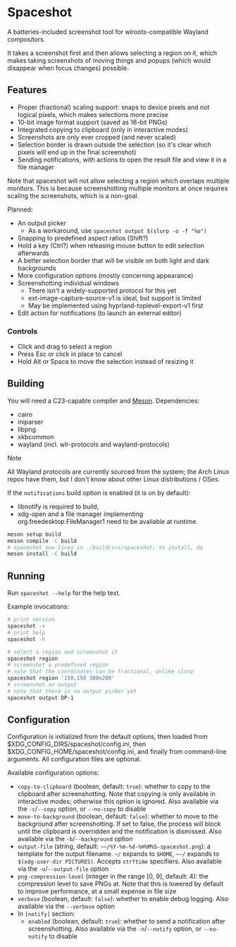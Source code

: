 # Spaceshot
A batteries-included screenshot tool for wlroots-compatible Wayland compositors.

It takes a screenshot first and then allows selecting a region on it, which makes taking screenshots of moving things and popups (which would disappear when focus changes) possible.

## Features
- Proper (fractional) scaling support: snaps to device pixels and not logical pixels, which makes selections more precise
- 10-bit image format support (saved as 16-bit PNGs)
- Integrated copying to clipboard (only in interactive modes)
- Screenshots are only ever cropped (and never scaled)
- Selection border is drawn outside the selection (so it's clear which pixels will end up in the final screenshot)
- Sending notifications, with actions to open the result file and view it in a file manager

Note that spaceshot will not allow selecting a region which overlaps multiple monitors. This is because screenshotting multiple monitors at once requires scaling the screenshots, which is a non-goal.

Planned:
- An output picker
    - As a workaround, use `spaceshot output $(slurp -o -f "%o")`
- Snapping to predefined aspect ratios (Shift?)
- Hold a key (Ctrl?) when releasing mouse button to edit selection afterwards
- A better selection border that will be visible on both light and dark backgrounds
- More configuration options (mostly concerning appearance)
- Screenshotting individual windows
    - There isn't a widely-supported protocol for this yet
    - ext-image-capture-source-v1 is ideal, but support is limited
    - May be implemented using hyprland-toplevel-export-v1 first
- Edit action for notifications (to launch an external editor)

### Controls
- Click and drag to select a region
- Press Esc or click in place to cancel
- Hold Alt or Space to move the selection instead of resizing it

## Building
You will need a C23-capable compiler and [Meson](https://mesonbuild.com).
Dependencies:
- cairo
- iniparser
- libpng
- xkbcommon
- wayland (incl. wlr-protocols and wayland-protocols)

> [!NOTE]
> All Wayland protocols are currently sourced from the system; the Arch Linux repos have them, but I don't know about other Linux distributions / OSes.

If the `notifications` build option is enabled (it is on by default):
- libnotify is required to build,
- xdg-open and a file manager implementing org.freedesktop.FileManager1 need to be available at runtime.

```sh
meson setup build
meson compile -C build
# spaceshot now lives in ./build/src/spaceshot; to install, do
meson install -C build
```

## Running
Run `spaceshot --help` for the help text.

Example invocations:
```sh
# print version
spaceshot -v
# print help
spaceshot -h

# select a region and screenshot it
spaceshot region
# screenshot a predefined region
# note that the coordinates can be fractional, unlike slurp
spaceshot region '150,150 300x200'
# screenshot an output
# note that there is no output picker yet
spaceshot output DP-1
```

## Configuration
Configuration is initialized from the default options, then loaded from $XDG_CONFIG_DIRS/spaceshot/config.ini, then $XDG_CONFIG_HOME/spaceshot/config.ini, and finally from command-line arguments. All configuration files are optional.

Available configuration options:
- `copy-to-clipboard` (boolean, default: `true`): whether to copy to the clipboard after screenshotting. Note that copying is only available in interactive modes; otherwise this option is ignored. Also available via the `-c`/`--copy` option, or `--no-copy` to disable
- `move-to-background` (boolean, default: `false`): whether to move to the background after screenshotting. If set to false, the process will block until the clipboard is overridden and the notification is dismissed. Also available via the `-b`/`--background` option
- `output-file` (string, default: `~~/%Y-%m-%d-%H%M%S-spaceshot.png`): a template for the output filename. `~/` expands to `$HOME`, `~~/` expands to `$(xdg-user-dir PICTURES)`. Accepts `strftime` specifiers. Also available via the `-o`/`--output-file` option
- `png-compression-level` (integer in the range [0, 9], default: 4): the compression level to save PNGs at. Note that this is lowered by default to improve performance, at a small expense in file size
- `verbose` (boolean, default: `false`): whether to enable debug logging. Also available via the `--verbose` option
- In `[notify]` section:
    - `enabled` (boolean, default: `true`): whether to send a notification after screenshotting. Also available via the `-n`/`--notify` option, or `--no-notify` to disable
